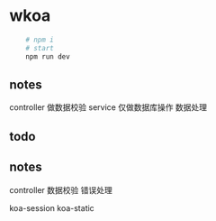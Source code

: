 # wkoa

```bash
    # npm i
    # start
    npm run dev
```
## notes
controller 做数据校验
service 仅做数据库操作 数据处理

## todo 



## notes
controller 数据校验
错误处理

koa-session
koa-static